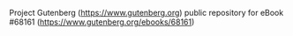 Project Gutenberg (https://www.gutenberg.org) public repository for
eBook #68161 (https://www.gutenberg.org/ebooks/68161)
